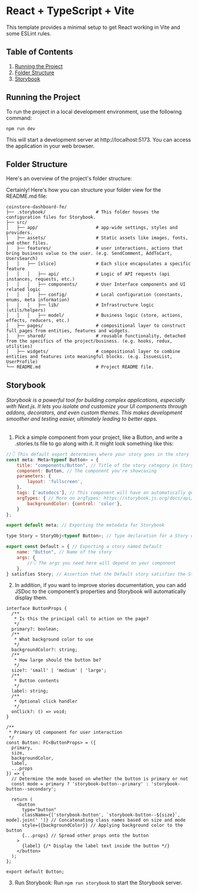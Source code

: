 # React + TypeScript + Vite

This template provides a minimal setup to get React working in Vite and some ESLint rules.

## Table of Contents

1. [Running the Project](#running-the-project)
2. [Folder Structure](#folder-structure)
3. [Storybook](#storybook)

## Running the Project

To run the project in a local development environment, use the following command:
```shell
npm run dev
```

This will start a development server at http://localhost:5173. You can access the application in your web browser.

## Folder Structure

Here's an overview of the project's folder structure:

Certainly! Here's how you can structure your folder view for the README.md file:

```
coinstore-dashboard-fe/
├── .storybook/                   # This folder houses the configuration files for Storybook.
├── src/
│   ├── app/                      # app-wide settings, styles and providers.
│   ├── assets/                   # Static assets like images, fonts, and other files.
│   ├── features/                 # user interactions, actions that bring business value to the user. (e.g. SendComment, AddToCart, UsersSearch)
│   │   ├── [slice]               # Each slice encapsulates a specific feature
│   │   │   ├── api/              # Logic of API requests (api instances, requests, etc.)
│   │   │   ├── components/       # User Interface components and UI related logic
│   │   │   ├── config/           # Local configuration (constants, enums, meta information)
│   │   │   ├── lib/              # Infrastructure logic (utils/helpers)
│   │   │   ├── model/            # Business logic (store, actions, effects, reducers, etc.)
│   ├── pages/                    # compositional layer to construct full pages from entities, features and widgets.
│   ├── shared/                   # reusable functionality, detached from the specifics of the project/business. (e.g. hooks, redux, utilities)
│   ├── widgets/                  # compositional layer to combine entities and features into meaningful blocks. (e.g. IssuesList, UserProfile) 
└── README.md                     # Project README file.
```

## Storybook
###### Storybook is a powerful tool for building complex applications, especially with Next.js. It lets you isolate and customize your UI components through addons, decorators, and even custom themes. This makes development smoother and testing easier, ultimately leading to better apps.

1. Pick a simple component from your project, like a Button, and write a .stories.ts file to go along with it. It might look something like this:

```javascript
//👇 This default export determines where your story goes in the story list
const meta: Meta<typeof Button> = {
    title: "components/Button", // Title of the story category in Storybook
    component: Button, // The component you're showcasing
    parameters: {
        layout: 'fullscreen',
    },
    tags: ['autodocs'], // This component will have an automatically generated Autodocs entry
    argTypes: { // More on argTypes: https://storybook.js.org/docs/api/argtypes
        backgroundColor: {control: 'color'},
    }
};

export default meta; // Exporting the metadata for Storybook

type Story = StoryObj<typeof Button>; // Type declaration for a Story object

export const Default = { // Exporting a story named Default
    name: "Button", // Name of the story
    args: {
        //👇 The args you need here will depend on your component
    },
} satisfies Story; // Assertion that the Default story satisfies the Story type
```

2. In addition, if you want to improve stories documentation, you can add JSDoc to the component’s properties and Storybook will automatically display them.

```tsx
interface ButtonProps {
  /**
   * Is this the principal call to action on the page?
   */
  primary?: boolean;
  /**
   * What background color to use
   */
  backgroundColor?: string;
  /**
   * How large should the button be?
   */
  size?: 'small' | 'medium' | 'large';
  /**
   * Button contents
   */
  label: string;
  /**
   * Optional click handler
   */
  onClick?: () => void;
}

/**
 * Primary UI component for user interaction
 */
const Button: FC<ButtonProps> = ({
  primary,
  size,
  backgroundColor, 
  label,
  ...props
}) => {
  // Determine the mode based on whether the button is primary or not
  const mode = primary ? 'storybook-button--primary' : 'storybook-button--secondary';
  
  return (
    <button
      type="button"
      className={['storybook-button', `storybook-button--${size}`, mode].join(' ')} // Concatenating class names based on size and mode
      style={{backgroundColor}} // Applying background color to the button
      {...props} // Spread other props onto the button
    >
      {label} {/* Display the label text inside the button */}
    </button>
  );
};

export default Button;
```

3. Run Storybook: Run `npm run storybook` to start the Storybook server.
